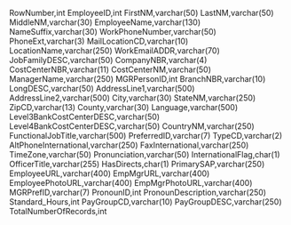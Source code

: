 RowNumber,int
EmployeeID,int
FirstNM,varchar(50)
LastNM,varchar(50)
MiddleNM,varchar(30)
EmployeeName,varchar(130)
NameSuffix,varchar(30)
WorkPhoneNumber,varchar(50)
PhoneExt,varchar(3)
MailLocationCD,varchar(10)
LocationName,varchar(250)
WorkEmailADDR,varchar(70)
JobFamilyDESC,varchar(50)
CompanyNBR,varchar(4)
CostCenterNBR,varchar(11)
CostCenterNM,varchar(50)
ManagerName,varchar(250)
MGRPersonID,int
BranchNBR,varchar(10)
LongDESC,varchar(50)
AddressLine1,varchar(500)
AddressLine2,varchar(500)
City,varchar(30)
StateNM,varchar(250)
ZipCD,varchar(13)
County,varchar(30)
Language,varchar(500)
Level3BankCostCenterDESC,varchar(50)
Level4BankCostCenterDESC,varchar(50)
CountryNM,varchar(250)
FunctionalJobTitle,varchar(500)
PreferredID,varchar(7)
TypeCD,varchar(2)
AltPhoneInternational,varchar(250)
FaxInternational,varchar(250)
TimeZone,varchar(50)
Pronunciation,varchar(50)
InternationalFlag,char(1)
OfficerTitle,varchar(255)
HasDirects,char(1)
PrimarySAP,varchar(250)
EmployeeURL,varchar(400)
EmpMgrURL,varchar(400)
EmployeePhotoURL,varchar(400)
EmpMgrPhotoURL,varchar(400)
MGRPrefID,varchar(7)
PronounID,int
PronounDescription,varchar(250)
Standard_Hours,int
PayGroupCD,varchar(10)
PayGroupDESC,varchar(250)
TotalNumberOfRecords,int
